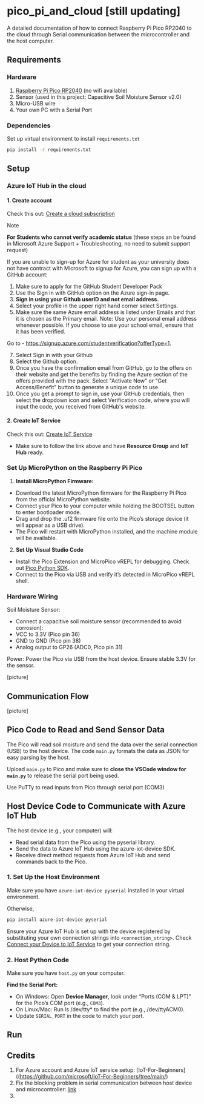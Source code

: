 # pico_pi_and_cloud [still updating]
A detailed documentation of how to connect Raspberry Pi Pico RP2040 to the cloud through Serial communication between the microcontroller and the host computer.

## Requirements
### Hardware
1. [Raspberry Pi Pico RP2040](https://www.raspberrypi.com/documentation/microcontrollers/pico-series.html#pico-1-family) (no wifi available)
2. Sensor (used in this project: Capacitive Soil Moisture Sensor v2.0)
3. Micro-USB wire
4. Your own PC with a Serial Port

### Dependencies

Set up virtual environment to install `requirements.txt`

```Bash
pip install -r requirements.txt
```

## Setup
### Azure IoT Hub in the cloud
#### 1. Create account
Check this out: [Create a cloud subscription](https://github.com/microsoft/IoT-For-Beginners/tree/main/2-farm/lessons/4-migrate-your-plant-to-the-cloud#create-a-cloud-subscription)

> [!note] 
> **For Students who cannot verify academic status** (these steps an be found in Microsoft Azure Support + Troubleshooting, no need to submit support request)
> 
> If you are unable to sign-up for Azure for student as your university does not have contract with Microsoft to signup for Azure, you can sign up with a GitHub account:
> 1. Make sure to apply for the GitHub Student Developer Pack
> 2. Use the Sign in with GitHub option on the Azure sign-in page.
> 3. **Sign in using your Github userID and not email address.**
> 4. Select your profile in the upper right hand corner select Settings.
> 5. Make sure the same Azure email address is listed under Emails and that it is chosen as the Primary email.
> Note: Use your personal email address whenever possible. If you choose to use your school email, ensure that it has been verified.
>
> Go to - https://signup.azure.com/studentverification?offerType=1.
> 
> 7. Select Sign in with your Github
> 8. Select the Github option.
> 9. Once you have the confirmation email from GitHub, go to the offers on their website and get the benefits by finding the Azure section of the offers provided with the pack. Select "Activate Now" or "Get Access/Benefit" button to generate a unique code to use.
> 10. Once you get a prompt to sign in, use your GitHub credentials, then select the dropdown icon and select Verification code, where you will input the code, you received from GitHub's website.
>

#### 2. Create IoT Service
Check this out: [Create IoT Service](https://github.com/microsoft/IoT-For-Beginners/tree/main/2-farm/lessons/4-migrate-your-plant-to-the-cloud#create-an-iot-service-in-the-cloud)
- Make sure to follow the link above and have **Resource Group** and **IoT Hub** ready.

### Set Up MicroPython on the Raspberry Pi Pico
1. **Install MicroPython Firmware:**
   
- Download the latest MicroPython firmware for the Raspberry Pi Pico from the official MicroPython website.
- Connect your Pico to your computer while holding the BOOTSEL button to enter bootloader mode.
- Drag and drop the .uf2 firmware file onto the Pico’s storage device (it will appear as a USB drive).
- The Pico will restart with MicroPython installed, and the machine module will be available.

2. **Set Up Visual Studio Code**

- Install the Pico Extension and MicroPico vREPL for debugging. Check out [Pico Python SDK](https://datasheets.raspberrypi.com/pico/raspberry-pi-pico-python-sdk.pdf).
- Connect to the Pico via USB and verify it’s detected in MicroPico vREPL shell.

### Hardware Wiring
Soil Moisture Sensor:

- Connect a capacitive soil moisture sensor (recommended to avoid corrosion):
- VCC to 3.3V (Pico pin 36)
- GND to GND (Pico pin 38)
- Analog output to GP26 (ADC0, Pico pin 31)

Power: Power the Pico via USB from the host device. Ensure stable 3.3V for the sensor.

[picture]

## Communication Flow
[picture]

## Pico Code to Read and Send Sensor Data
The Pico will read soil moisture and send the data over the serial connection (USB) to the host device. The code `main.py` formats the data as JSON for easy parsing by the host.

Upload `main.py` to Pico and make sure to **close the VSCode window for `main.py`** to release the serial port being used.

Use PuTTy to read inputs from Pico through serial port (COM3)

## Host Device Code to Communicate with Azure IoT Hub
The host device (e.g., your computer) will:
- Read serial data from the Pico using the pyserial library.
- Send the data to Azure IoT Hub using the azure-iot-device SDK.
- Receive direct method requests from Azure IoT Hub and send commands back to the Pico.
### 1. Set Up the Host Environment
Make sure you have `azure-iot-device pyserial` installed in your virtual environment.

Otherwise,
```Bash
pip install azure-iot-device pyserial
```
Ensure your Azure IoT Hub is set up with the device registered by substituting your own connection strings into `<connection_string>`. Check [Connect your Device to IoT Service](https://github.com/microsoft/IoT-For-Beginners/tree/main/2-farm/lessons/4-migrate-your-plant-to-the-cloud#connect-your-device-to-the-iot-service) to get your connection string.

### 2. Host Python Code
Make sure you have `host.py` on your computer.

**Find the Serial Port:**
- On Windows: Open **Device Manager**, look under “Ports (COM & LPT)” for the Pico’s COM port (e.g., `COM3`).
- On Linux/Mac: Run ls /dev/tty* to find the port (e.g., /dev/ttyACM0).
- Update `SERIAL_PORT` in the code to match your port.

## Run

## Credits
1. For Azure account and Azure IoT service setup: [IoT-For-Beginners]((https://github.com/microsoft/IoT-For-Beginners/tree/main/)
2. Fix the blocking problem in serial communication between host device and microcontroller: [link]()
3.  


